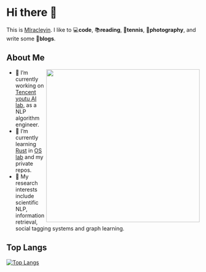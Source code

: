 # Hi there 👋

<!--
**MIracleyin/MIracleyin** is a ✨ _special_ ✨ repository because its `README.md` (this file) appears on your GitHub profile.

Here are some ideas to get you started:

- 🔭 I’m currently working on  `
- 🌱 I’m currently learning .. 
- 👯 I’m looking to collaborat 
- 🤔 I’m looking for help with 
- 💬 Ask me about ...
- 📫 How to reach me: ...
- 😄 Pronouns: ...
- ⚡ Fun fact: ...
-->

This is [MIracleyin](https://github.com/MIracleyin). I like to 💻**code**, 📚**reading**, 🎾**tennis**, 📸**photography**, and write some 📖**blogs**.

## About Me

<img width="400" align="right" src="https://github-readme-stats.vercel.app/api?username=MIracleyin&show_icons=true&theme=github_dark"/>

- 🔭 I’m currently working on [Tencent youtu AI lab](https://open.youtu.qq.com/), as a NLP algorithm engineer.
- 🌱 I’m currently learning [Rust](https://www.rust-lang.org/) in [OS lab](https://github.com/LearningOS) and my private repos.
- 👯 My research interests include scientific NLP, information retrieval, social tagging systems and graph learning.

## Top Langs
[![Top Langs](https://github-readme-stats.vercel.app/api/top-langs/?username=MIracleyin)](https://github.com/MIracleyin/github-readme-stats)

